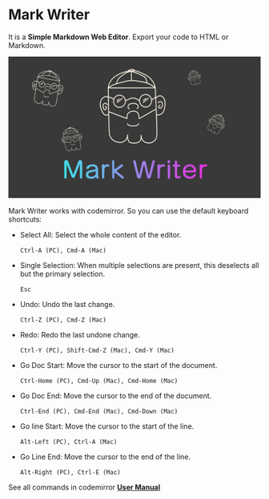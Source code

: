 # Mark Writer

It is a **Simple Markdown Web Editor**. Export your code to HTML or Markdown.

![mark writer](./public/markwriter.jpg)

Mark Writer works with codemirror. So you can use the default
keyboard shortcuts:

* Select All: Select the whole content of the editor.

  ```
  Ctrl-A (PC), Cmd-A (Mac)
  ```

* Single Selection: When multiple selections are present, this deselects all but the primary selection.

  ```
  Esc
  ```

* Undo: Undo the last change.

  ```
  Ctrl-Z (PC), Cmd-Z (Mac)
  ```

* Redo: Redo the last undone change.

  ```
  Ctrl-Y (PC), Shift-Cmd-Z (Mac), Cmd-Y (Mac)
  ```

* Go Doc Start: Move the cursor to the start of the document.

  ```
  Ctrl-Home (PC), Cmd-Up (Mac), Cmd-Home (Mac)
  ```

* Go Doc End: Move the cursor to the end of the document.

  ```
  Ctrl-End (PC), Cmd-End (Mac), Cmd-Down (Mac)
  ```

* Go line Start: Move the cursor to the start of the line.

  ```
  Alt-Left (PC), Ctrl-A (Mac)
  ```

* Go Line End: Move the cursor to the end of the line.

  ```
  Alt-Right (PC), Ctrl-E (Mac)
  ```

See all commands in codemirror **[User Manual](https://codemirror.net/5/doc/manual.html#commands)**
